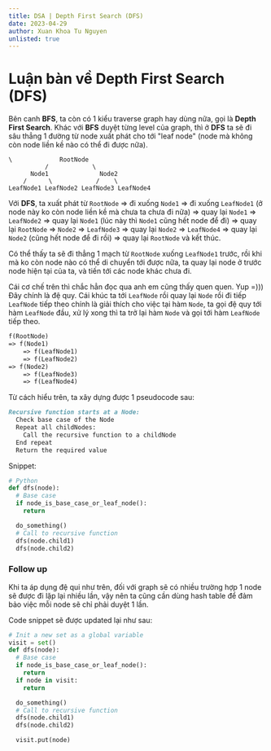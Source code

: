```yaml
---
title: DSA | Depth First Search (DFS)
date: 2023-04-29
author: Xuan Khoa Tu Nguyen
unlisted: true
---
```


# Luận bàn về Depth First Search (DFS)

Bên canh **BFS**, ta còn có 1 kiểu traverse graph hay dùng nữa, gọi là **Depth First Search**. Khác
với **BFS** duyệt từng level của graph, thì ở **DFS** ta sẽ đi sâu thẳng 1 đường từ node xuất phát
cho tới "leaf node" (node mà không còn node liền kề nào có thể đi được nữa).

```
\             RootNode
          /            \
      Node1              Node2
    /      \            /    \
LeafNode1 LeafNode2 LeafNode3 LeafNode4
```

Với **DFS**, ta xuất phát từ `RootNode` => đi xuống `Node1` => đi xuống `LeafNode1` (ở node này ko
còn node liền kề mà chưa ta chưa đi nữa) => quay lại `Node1` => `LeafNode2` => quay lại `Node1` (lúc
này thì `Node1` cũng hết node để đi)  => quay lại `RootNode` => `Node2` => `LeafNode3` => quay lại
`Node2` => `LeafNode4` => quay lại `Node2` (cũng hết node để đi rồi) => quay lại `RootNode` và kết thúc.

Có thể thấy ta sẽ đi thẳng 1 mạch từ `RootNode` xuống `LeafNode1` trước, rồi khi mà ko còn node nào
có thể di chuyển tới được nữa, ta quay lại node ở trước node hiện tại của ta, và tiến tới các node
khác chưa đi.

Cái cơ chế trên thì chắc hẳn đọc qua anh em cũng thấy quen quen. Yup =))) Đây chính là đệ quy.
Cái khúc ta tới `LeafNode` rồi quay lại `Node` rồi đi tiếp `LeafNode` tiếp theo chính là giải thích
cho việc tại hàm `Node`, ta gọi đệ quy tới hàm `LeafNode` đầu, xử lý xong thì ta trở lại hàm `Node`
và gọi tới hàm `LeafNode` tiếp theo.

```md
f(RootNode)
=> f(Node1)
    => f(LeafNode1)
    => f(LeafNode2)
=> f(Node2)
    => f(LeafNode3)
    => f(LeafNode4)
```

Từ cách hiểu trên, ta xây dựng được 1 pseudocode sau:

```md
Recursive function starts at a Node:
  Check base case of the Node
  Repeat all childNodes:
    Call the recursive function to a childNode
  End repeat
  Return the required value
```

Snippet:

```py
# Python
def dfs(node):
  # Base case
  if node_is_base_case_or_leaf_node():
    return

  do_something()
  # Call to recursive function
  dfs(node.child1)
  dfs(node.child2)
```

### Follow up

Khi ta áp dụng đệ qui như trên, đối với graph sẽ có nhiều trường hợp 1 node sẽ được đi lặp lại nhiều
lần, vậy nên ta cũng cần dùng hash table để đảm bảo việc mỗi node sẽ chỉ phải duyệt 1 lần.

Code snippet sẽ được updated lại như sau:

```py
# Init a new set as a global variable
visit = set()
def dfs(node):
  # Base case
  if node_is_base_case_or_leaf_node():
    return
  if node in visit:
    return

  do_something()
  # Call to recursive function
  dfs(node.child1)
  dfs(node.child2)

  visit.put(node)
```
